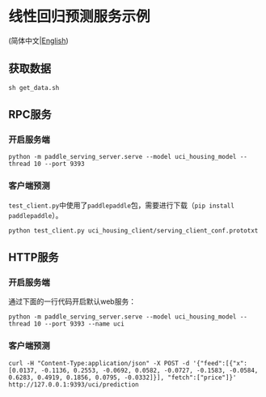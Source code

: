 # 线性回归预测服务示例

(简体中文|[English](./README.md))

## 获取数据

```shell
sh get_data.sh
```



## RPC服务

### 开启服务端

```shell
python -m paddle_serving_server.serve --model uci_housing_model --thread 10 --port 9393
```

### 客户端预测

`test_client.py`中使用了`paddlepaddle`包，需要进行下载（`pip install paddlepaddle`）。

``` shell
python test_client.py uci_housing_client/serving_client_conf.prototxt
```



## HTTP服务

### 开启服务端

通过下面的一行代码开启默认web服务：

``` shell
python -m paddle_serving_server.serve --model uci_housing_model --thread 10 --port 9393 --name uci
```

### 客户端预测

``` shell
curl -H "Content-Type:application/json" -X POST -d '{"feed":[{"x": [0.0137, -0.1136, 0.2553, -0.0692, 0.0582, -0.0727, -0.1583, -0.0584, 0.6283, 0.4919, 0.1856, 0.0795, -0.0332]}], "fetch":["price"]}' http://127.0.0.1:9393/uci/prediction
```
